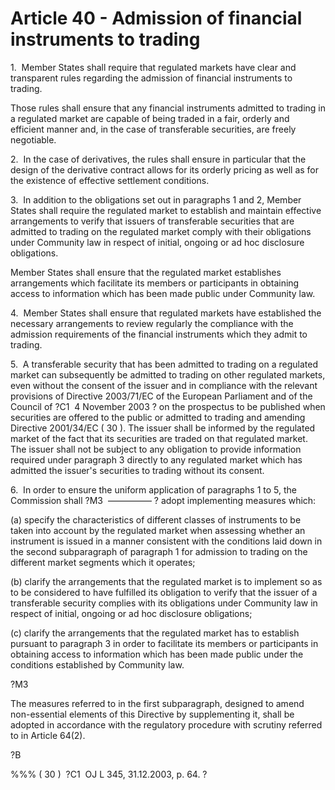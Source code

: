 # Article 40 - Admission of financial instruments to trading


1.  Member States shall require that regulated markets have clear and transparent rules regarding the admission of financial instruments to trading.

Those rules shall ensure that any financial instruments admitted to trading in a regulated market are capable of being traded in a fair, orderly and efficient manner and, in the case of transferable securities, are freely negotiable.

2.  In the case of derivatives, the rules shall ensure in particular that the design of the derivative contract allows for its orderly pricing as well as for the existence of effective settlement conditions.

3.  In addition to the obligations set out in paragraphs 1 and 2, Member States shall require the regulated market to establish and maintain effective arrangements to verify that issuers of transferable securities that are admitted to trading on the regulated market comply with their obligations under Community law in respect of initial, ongoing or ad hoc disclosure obligations.

Member States shall ensure that the regulated market establishes arrangements which facilitate its members or participants in obtaining access to information which has been made public under Community law.

4.  Member States shall ensure that regulated markets have established the necessary arrangements to review regularly the compliance with the admission requirements of the financial instruments which they admit to trading.

5.  A transferable security that has been admitted to trading on a regulated market can subsequently be admitted to trading on other regulated markets, even without the consent of the issuer and in compliance with the relevant provisions of Directive 2003/71/EC of the European Parliament and of the Council of ?C1  4 November 2003 ? on the prospectus to be published when securities are offered to the public or admitted to trading and amending Directive 2001/34/EC ( 30 ). The issuer shall be informed by the regulated market of the fact that its securities are traded on that regulated market. The issuer shall not be subject to any obligation to provide information required under paragraph 3 directly to any regulated market which has admitted the issuer's securities to trading without its consent.

6.  In order to ensure the uniform application of paragraphs 1 to 5, the Commission shall ?M3  ————— ? adopt implementing measures which:

(a) specify the characteristics of different classes of instruments to be taken into account by the regulated market when assessing whether an instrument is issued in a manner consistent with the conditions laid down in the second subparagraph of paragraph 1 for admission to trading on the different market segments which it operates;

(b) clarify the arrangements that the regulated market is to implement so as to be considered to have fulfilled its obligation to verify that the issuer of a transferable security complies with its obligations under Community law in respect of initial, ongoing or ad hoc disclosure obligations;

(c) clarify the arrangements that the regulated market has to establish pursuant to paragraph 3 in order to facilitate its members or participants in obtaining access to information which has been made public under the conditions established by Community law.

?M3

The measures referred to in the first subparagraph, designed to amend non-essential elements of this Directive by supplementing it, shall be adopted in accordance with the regulatory procedure with scrutiny referred to in Article 64(2).

?B

%%% ( 30 )  ?C1  OJ L 345, 31.12.2003, p. 64. ?
